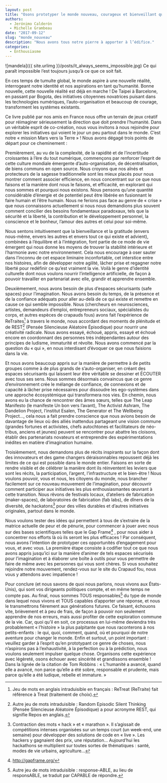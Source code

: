 ```yaml
---
layout: post
title: "Osons prototyper le monde nouveau, courageux et bienveillant que nous savons possible"
authors: 
  - Jerónimo Calderón
  - Michelle Grambeau
date: "2017-09-12"
slug: "monde_nouveau"
description: "Nous avons tous notre pierre à apporter à l’édifice."
categories:
  - Enthousiasme
---
```


![mandela]({{ site.urlimg }}/posts/it_always_seems_impossible.jpg)
Ce qui paraît impossible l’est toujours jusqu’à ce que ce soit fait.

En ces temps de tumulte global, le monde aspire à une nouvelle réalité, interrogeant notre identité et nos aspirations en tant qu’humanité. Bonne nouvelle, cette nouvelle réalité est déjà en marche ! De Taipei à Barcelone, en passant par Bogota, des initiatives citoyennes novatrices puisant dans les technologies numériques, l’auto-organisation et beaucoup de courage, transforment les systèmes existants.

Ce livre publié par nos amis en France nous offre un terrain de jeux créatif pour réimaginer sérieusement la direction que doit prendre l’humanité. Dans un véritable esprit de co-création, nous vous invitons à nous rejoindre pour explorer les initiatives qui voient le jour un peu partout dans le monde. C’est notre « mission Mars vers la Terre » ! Nous avons dégagé trois points de départ pour ce cheminement :

Premièrement, au vu de la complexité, de la rapidité et de l’incertitude croissantes à l’ère du tout numérique, commençons par renforcer l’esprit de cette culture mondiale émergente d’auto-organisation, de décentralisation, de biens communs en open source. Nous croyons que nos aînés et protecteurs de la sagesse traditionnelle sont les mieux placés pour nous montrer comment associer efficience, en nous concentrant sur ce que nous faisons et la manière dont nous le faisons, et efficacité, en explorant qui nous sommes et pourquoi nous existons. Nous pensons qu’une quantité considérable d’énergie et de potentiel peut être libérée en fusionnant le faire humain et l’être humain. Nous ne ferions pas face au genre de « crise » que nous connaissons actuellement si nous nous demandions plus souvent comment concilier des besoins fondamentaux paradoxaux, tels que la sécurité et la liberté, la contribution et le développement personnel, la conscience et le bonheur, l’amour des autres et celui pour soi-même.

Nous sentons intuitivement que la bienveillance et la gratitude (envers nous-même, envers les autres et envers tout ce qui existe et advient), combinées à l’équilibre et à l’intégration, font partie de ce mode de vie émergent qui nous donne les moyens de trouver la stabilité intérieure et l’harmonie avec notre environnement. Cela nous encourage à oser sauter dans l’inconnu de cet espace liminaire inconfortable, cet interstice entre nos histoires, afin de développer notre agilité, lâcher prise et regagner notre liberté pour redéfinir ce qu’est vraiment la vie. Voilà le genre d’identité culturelle dont nous voulons nourrir l’intelligence artificielle, de façon à pouvoir travailler en partenariat avec elle, grandir et apprendre ensemble.


Deuxièmement, nous avons besoin de plus d’espaces sécurisants (safe spaces) pour l’imagination. Nous avons besoin du temps, de la présence et de la confiance adéquats pour aller au-delà de ce qui existe et remettre en cause ce qui semble impossible. Nous (chercheurs en neurosciences, artistes, demandeurs d’emploi, entrepreneurs sociaux, spécialistes du corps, et autres espèces de crapauds fous) avons fait l’expérience de ReTraites[^1]  à travers le monde, nous accordant des moments de plénitude et de REST[^2]  (Pensée Silencieuse Aléatoire Épisodique) pour nourrir une créativité radicale. Nous avons essayé, échoué, appris, essayé et échoué encore en coordonnant des personnes très indépendantes autour des principes de ludisme, immaturité et révolte. Nous avons commencé par la question du « qui », en nous interdisant d’évoquer ce que nous faisions dans la vie. 

Et nous avons beaucoup appris sur la manière de permettre à de petits groupes comme à de plus grands de s’auto-organiser, en créant des espaces sécurisants qui laissent leur être véritable se dessiner et ÉCOUTER avec tous ses sens. Nous sommes désormais convaincus que ce genre d’environnement crée le mélange de confiance, de connexions et de capacité à lâcher prise nécessaires pour dissoudre les ego-systèmes dans une approche écosystémique qui transformera nos vies. En chemin, nous avons eu la chance de rencontrer des âmes sœurs, telles que The Leap Manifesto (le manifeste Un bon vers l’avant), The Activist Ashram, The Dandelion Project, l’institut Esalen, The Generator et The Wellbeing Project…, cela nous a fait prendre conscience que nous avions besoin de davantage de lieux où des alliés inattendus partageant une vision commune (grandes fortunes et activistes, chefs autochtones et facilitateurs de néo-tribus, anciens et jeunes) peuvent se rencontrer pour abattre les cloisons, établir des partenariats novateurs et entreprendre des expérimentations inédites en matière d’imagination humaine.


Troisièmement, nous demandons plus de récits inspirants sur la façon dont des innovateurs et des game changers déraisonnables repoussent déjà les limites de ce qui est possible dans le monde entier. Faisons en sorte de rendre visible et de célébrer la manière dont ils réinventent les leviers que sont les récits, la participation, l’argent, l’infrastructure et le bien-être ! Nous voulons pouvoir, vous et nous, les citoyens du monde, nous brancher facilement sur ce nouveau mouvement de l’imagination, pour découvrir comment participer aux initiatives les plus enthousiasmantes œuvrant à cette transition. Nous rêvons de festivals locaux, d’ateliers de fabrication (maker-spaces), de laboratoires de fabrication (fab labs), de dîners de la diversité, de hackatons[^3]  pour des villes durables et d’autres initiatives originales, partout dans le monde. 

Nous voulons tester des idées qui permettent à tous de s’extraire de la matrice actuelle de peur et de pénurie, pour commencer à jouer avec nous sur des bases scientifiques telles que le Gap Frame[^4] , pour nous aider à concentrer nos efforts là où ils seront les plus efficaces ! Par conséquent, nous avons l’intention de prototyper ces opportunités d’engagement pour vous, et avec vous. La première étape consiste à codifier tout ce que nous avons appris jusqu’ici sur la manière d’animer de tels espaces sécurisés pour l’imagination et à élaborer une boîte à outils pour vous permettre de faire de même avec les personnes qui vous sont chères. Si vous souhaitez rejoindre notre mouvement, rendez-vous sur le site du Crapaud fou, nous vous y attendons avec impatience !


Pour conclure (et nous savons de quoi nous parlons, nous vivons aux États-Unis), qui sont vos dirigeants politiques compte, et en même temps ne compte pas. Au final, nous sommes TOUS responsables[^5]  du type de monde dans lequel nous vivons et TOUS capables d’apporter une réponse, et nous le transmettrons fièrement aux générations futures. Ce faisant, échouons vite, brièvement et à peu de frais, de façon à pouvoir non seulement apprendre de nos erreurs, mais aussi profiter de cette exploration commune de la vie. Car, quoi qu’il en soit, ce processus en lui-même deviendra très probablement « l’histoire » la plus palpitante que nous raconterons à nos petits-enfants : le qui, quoi, comment, quand, où et pourquoi de notre aventure pour changer le monde. Enfin et surtout, un point important : veuillez garder à l’esprit qu’en prototypant ce genre de choses, nous n’aspirons pas à l’exhaustivité, à la perfection ou à la prédiction, nous voulons seulement impulser quelque chose. Organisons cette expérience avec légèreté, osons échouer avec sincérité et grandissons ensemble ! Dans la lignée de la citation de Tom Robbins : « L’humanité a avancé, quand elle a avancé, non parce qu’elle a été sobre, responsable et prudente, mais parce qu’elle a été ludique, rebelle et immature. »

[^1]:Jeu de mots en anglais intraduisible en français : ReTreat (ReTraite) fait référence à Treat (traitement de choix).
[^2]:Autre jeu de mots intraduisible : Random Episodic Silent Thinking (Pensée Silencieuse Aléatoire Épisodique) a pour acronyme REST, qui signifie Repos en anglais.
[^3]:Contraction des mots « hack » et « marathon ». Il s’agissait de compétitions intenses organisées sur un temps court (un week-end, une semaine) pour développer des solutions de code en « live ». Les hackers y gagnaient des prix, une réputation… Aujourd’hui les hackathons se multiplient sur toutes sortes de thématiques : santé, modes de vie urbains, agriculture…
[^4]:http://gapframe.org/
[^5]:Autre jeu de mots intraduisible : response-ABLE, au lieu de responsABLE, se traduit par CAPABLE de répondre.
